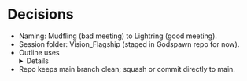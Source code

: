# Decisions
- Naming: Mudfling (bad meeting) to Lightring (good meeting).
- Session folder: Vision_Flagship (staged in Godspawn repo for now).
- Outline uses <details> blocks to keep surface skim, depth on demand.
- Repo keeps main branch clean; squash or commit directly to main.

